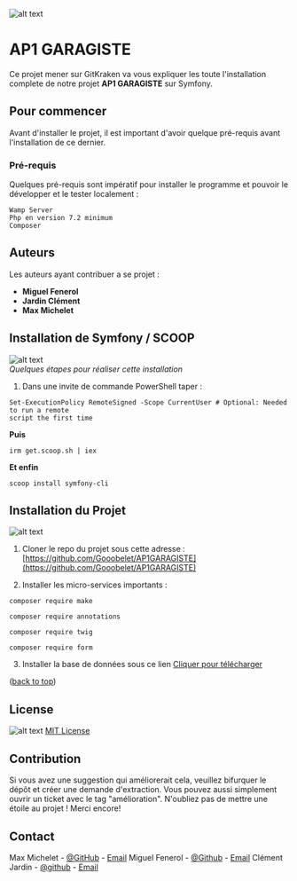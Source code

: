 ![alt text](https://images.pexels.com/photos/9395008/pexels-photo-9395008.jpeg?cs=srgb&dl=pexels-erik-mclean-9395008.jpg&fm=jpg)
# AP1 GARAGISTE
Ce projet mener sur GitKraken va vous expliquer les toute l'installation complete de notre projet **AP1 GARAGISTE** sur Symfony.
## Pour commencer
Avant d'installer le projet, il est important d'avoir quelque pré-requis avant l'installation de ce dernier.
### Pré-requis
Quelques pré-requis sont impératif pour installer le programme et pouvoir le développer et le tester localement :
```
Wamp Server
Php en version 7.2 minimum
Composer
```

## Auteurs

Les auteurs ayant contribuer a se projet :
- **Miguel Fenerol**
- **Jardin Clément**
- **Max Michelet**

## Installation de Symfony / SCOOP

![alt text](https://www.2le.net/wp-inside/uploads/2019/12/symfony-5-nouveautes-300x135.jpg)  
*Quelques étapes pour réaliser cette installation*
1. Dans une invite de commande PowerShell taper :
```
Set-ExecutionPolicy RemoteSigned -Scope CurrentUser # Optional: Needed to run a remote
script the first time
```
**Puis**
```
irm get.scoop.sh | iex
```
**Et enfin**
```
scoop install symfony-cli
```

## Installation du Projet
![alt text](https://images.pexels.com/photos/115558/pexels-photo-115558.jpeg?cs=srgb&dl=pexels-lisa-fotios-115558.jpg&fm=jpg)

1. Cloner le repo du projet sous cette adresse : [https://github.com/Gooobelet/AP1GARAGISTE](https://github.com/Gooobelet/AP1GARAGISTE)

2. Installer les micro-services importants :
```
composer require make
```
```
composer require annotations
```
```
composer require twig
```
```
composer require form
```
3. Installer la base de données sous ce lien <a id="raw-url" href="https://github.com/Gooobelet/AP1GARAGISTE/Master/ap1_garagiste.sql">Cliquer pour télécharger</a>

<p align="left">(<a href="#top">back to top</a>)</p>

## License
![alt text](https://www.channelfutures.com/files/2017/04/3_0-877x432.png)
[MIT License](https://en.wikipedia.org/wiki/MIT_License)

## Contribution
Si vous avez une suggestion qui améliorerait cela, veuillez bifurquer le dépôt et créer une demande d'extraction. Vous pouvez aussi simplement ouvrir un ticket avec le tag "amélioration". N'oubliez pas de mettre une étoile au projet ! Merci encore!

## Contact
Max Michelet - [@GitHub](https://github.com/Gooobelet) - [Email](max.michelet@stadjutor.com)
Miguel Fenerol - [@Github](https://github.com/Migou27) - [Email](miguel.fenerol@stadjutor.com)
Clément Jardin - [@github](https://github.com/jardinc27) - [Email](clement.jardin@stadjutor.com)